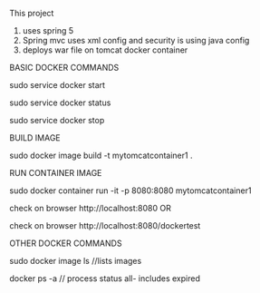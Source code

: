 This project

1. uses spring 5
2. Spring mvc uses xml config and security is using java config
3. deploys war file on tomcat docker container

BASIC DOCKER COMMANDS

sudo service docker start

sudo service docker status

sudo service docker stop

BUILD IMAGE

sudo docker image build -t mytomcatcontainer1 .

RUN CONTAINER IMAGE

sudo docker container run -it -p 8080:8080 mytomcatcontainer1

check on browser http://localhost:8080 OR 

check on browser http://localhost:8080/dockertest 

OTHER DOCKER COMMANDS

sudo docker image ls //lists images

docker ps -a // process status all- includes expired



